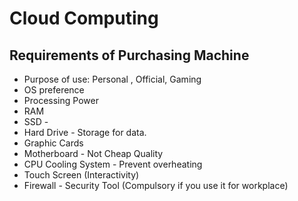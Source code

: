 # Cloud Computing
 
## Requirements of Purchasing Machine
- Purpose of use: Personal , Official, Gaming 
- OS preference
- Processing Power 
- RAM
- SSD - 
- Hard Drive - Storage for data. 
- Graphic Cards
- Motherboard - Not Cheap Quality
- CPU Cooling System - Prevent overheating
- Touch Screen (Interactivity)
- Firewall - Security Tool (Compulsory if you use it for workplace)
  